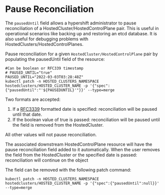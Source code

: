# Pause Reconciliation

The `pausedUntil` field allows a hypershift administrator to pause reconciliation of a HostedCluster/HostedControlPlane pair. This is useful in operational scenarios like backing up and restoring an etcd database. It is also useful for debugging problems with HostedClusters/HostedControlPlanes.


Pause reconciliation for a given `HostedCluster/HostedControlPlane` pair by populating the pausedUntil field of the resource:

```
#Can be boolean or RFC339 timestamp
# PAUSED_UNTIL="true"
PAUSED_UNTIL="2022-03-03T03:28:48Z"
kubectl patch -n HOSTED_CLUSTERS_NAMESPACE hostedclusters/HOSTED_CLUSTER_NAME -p '{"spec":{"pausedUntil":"'${PAUSEDUNTIL}'"}}' --type=merge
```

Two formats are accepted:
1) If a [RFC3339](https://datatracker.ietf.org/doc/html/rfc3339) formatted date is specified: reconciliation will be paused until that date.
2) If the boolean value of true is passed: reconciliation will be paused until the field is removed from the HostedCluster.

All other values will not pause reconciliation.

The associated downstream HostedControlPlane resource will have the pause reconciliation field added to it automatically. When the user removes the field from the HostedCluster or the specified date is passed: reconciliation will continue on the object

The field can be removed with the following patch command:
```
kubectl patch -n HOSTED_CLUSTERS_NAMESPACE hostedclusters/HOSTED_CLUSTER_NAME -p '{"spec":{"pausedUntil":null}}' --type=merge
```